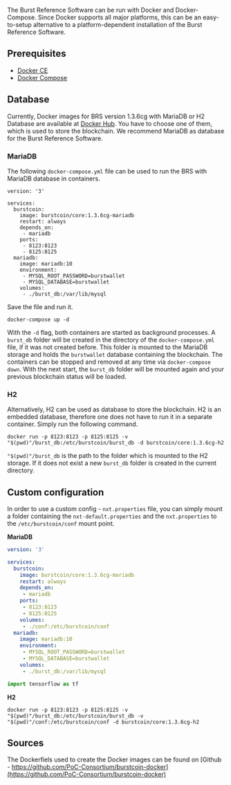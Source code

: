 The Burst Reference Software can be run with Docker and Docker-Compose. Since Docker supports all major platforms, this can be an easy-to-setup alternative to a platform-dependent installation of the Burst Reference Software.

## Prerequisites

- [Docker CE](https://docs.docker.com/engine/installation/)
- [Docker Compose](https://docs.docker.com/compose/install/)

## Database

Currently, Docker images for BRS version 1.3.6cg with MariaDB or H2 Database are available at [Docker Hub](https://hub.docker.com/r/burstcoin/core/tags/). You have to choose one of them, which is used to store the blockchain. We recommend MariaDB as database for the Burst Reference Software.

### MariaDB

The following `docker-compose.yml` file can be used to run the BRS with MariaDB database in containers.

```
version: '3'

services:
  burstcoin:
    image: burstcoin/core:1.3.6cg-mariadb
    restart: always
    depends_on:
     - mariadb
    ports:
     - 8123:8123
     - 8125:8125
  mariadb:
    image: mariadb:10
    environment:
     - MYSQL_ROOT_PASSWORD=burstwallet
     - MYSQL_DATABASE=burstwallet
    volumes:
     - ./burst_db:/var/lib/mysql
```

Save the file and run it.

```
docker-compose up -d
```

With the `-d` flag, both containers are started as background processes. A `burst_db` folder will be created in the directory of the `docker-compose.yml` file, if it was not created before. This folder is mounted to the MariaDB storage and holds the `burstwallet` database containing the blockchain. The containers can be stopped and removed at any time via `docker-compose down`. With the next start, the `burst_db` folder will be mounted again and your previous blockchain status will be loaded.

### H2

Alternatively, H2 can be used as database to store the blockchain. H2 is an embedded database, therefore one does not have to run it in a separate container. Simply run the following command.

```
docker run -p 8123:8123 -p 8125:8125 -v "$(pwd)"/burst_db:/etc/burstcoin/burst_db -d burstcoin/core:1.3.6cg-h2
```

`"$(pwd)"/burst_db` is the path to the folder which is mounted to the H2 storage. If it does not exist a new `burst_db` folder is created in the current directory.

## Custom configuration

In order to use a custom config - `nxt.properties` file, you can simply mount a folder containing the `nxt-default.properties` and the `nxt.properties` to the `/etc/burstcoin/conf` mount point.

**MariaDB**

``` yaml
version: '3'

services:
  burstcoin:
    image: burstcoin/core:1.3.6cg-mariadb
    restart: always
    depends_on:
     - mariadb
    ports:
     - 8123:8123
     - 8125:8125
    volumes:
     - ./conf:/etc/burstcoin/conf
  mariadb:
    image: mariadb:10
    environment:
     - MYSQL_ROOT_PASSWORD=burstwallet
     - MYSQL_DATABASE=burstwallet
    volumes:
     - ./burst_db:/var/lib/mysql
```

``` python
import tensorflow as tf
```

**H2**

```
docker run -p 8123:8123 -p 8125:8125 -v "$(pwd)"/burst_db:/etc/burstcoin/burst_db -v "$(pwd)"/conf:/etc/burstcoin/conf -d burstcoin/core:1.3.6cg-h2
```

## Sources

The Dockerfiels used to create the Docker images can be found on [Github - https://github.com/PoC-Consortium/burstcoin-docker](https://github.com/PoC-Consortium/burstcoin-docker)
